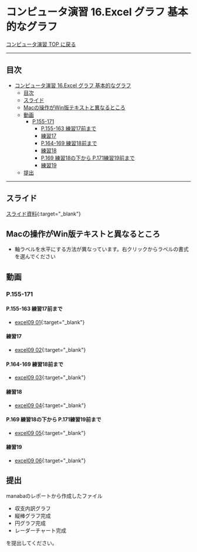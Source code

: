 # コンピュータ演習 16.Excel グラフ 基本的なグラフ

[コンピュータ演習 TOP に戻る](./index.md)

<!--
YouTube 
2020
https://www.youtube.com/playlist?list=PL_g66qvNMUfSeBQvg6IsVBnvMzEvG3hPu
2021
https://www.youtube.com/playlist?list=PL_g66qvNMUfTi41G75an3JwffeJMeVcV3
-->

---

## 目次

- [コンピュータ演習 16.Excel グラフ 基本的なグラフ](#コンピュータ演習-16excel-グラフ-基本的なグラフ)
  - [目次](#目次)
  - [スライド](#スライド)
  - [Macの操作がWin版テキストと異なるところ](#macの操作がwin版テキストと異なるところ)
  - [動画](#動画)
    - [P.155-171](#p155-171)
      - [P.155-163 練習17前まで](#p155-163-練習17前まで)
      - [練習17](#練習17)
      - [P.164-169 練習18前まで](#p164-169-練習18前まで)
      - [練習18](#練習18)
      - [P.169 練習18の下から P.171練習19前まで](#p169-練習18の下から-p171練習19前まで)
      - [練習19](#練習19)
  - [提出](#提出)


---

## スライド

[スライド資料](./cp_16slide.pdf){:target="_blank"}

## Macの操作がWin版テキストと異なるところ
- 軸ラベルを水平にする方法が異なっています。右クリックからラベルの書式を選んでください

## 動画

### P.155-171
#### P.155-163 練習17前まで
- [excel09 01](https://www.youtube.com/watch?v=cnMuW7DeOug){:target="_blank"}

#### 練習17
- [excel09 02](https://www.youtube.com/watch?v=JZgF0Svn0Hs){:target="_blank"}

#### P.164-169 練習18前まで
- [excel09 03](https://www.youtube.com/watch?v=IoBv3KrZ9Wg){:target="_blank"}

#### 練習18
- [excel09 04](https://www.youtube.com/watch?v=CaZdOXgPcl0){:target="_blank"}

#### P.169 練習18の下から P.171練習19前まで
- [excel09 05](https://www.youtube.com/watch?v=wH7gJVsu8bM){:target="_blank"}

#### 練習19
- [excel09 06](https://www.youtube.com/watch?v=rYR6sVn4Rqk){:target="_blank"}

## 提出
manabaのレポートから作成したファイル
- 収支内訳グラフ
- 縦棒グラフ完成
- 円グラフ完成
- レーダーチャート完成

を提出してください。
